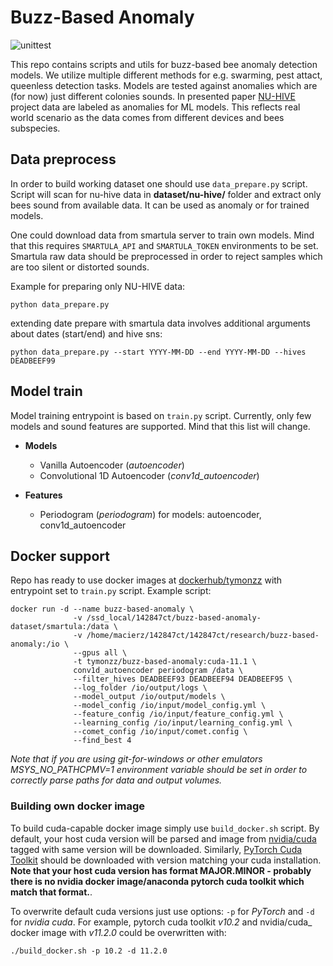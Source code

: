 # Buzz-Based Anomaly

![unittest](https://github.com/tymons/buzz-based-anomaly/actions/workflows/code-check-anaconda.yml/badge.svg)

This repo contains scripts and utils for buzz-based bee anomaly detection models. We utilize multiple different methods for e.g. swarming, pest attact, queenless detection tasks.
Models are tested against anomalies which are (for now) just different colonies sounds. In presented paper [NU-HIVE](https://zenodo.org/record/1321278) project data are labeled as anomalies for ML models. This reflects real world scenario
as the data comes from different devices and bees subspecies. 

## Data preprocess

In order to build working dataset one should use ```data_prepare.py``` script. Script will scan for nu-hive data in **dataset/nu-hive/** folder and extract only bees sound from available data.
It can be used as anomaly or for trained models.

One could download data from smartula server to train own models. Mind that this requires `SMARTULA_API` and `SMARTULA_TOKEN` environments to be set.
Smartula raw data should be preprocessed in order to reject samples which are too silent or distorted sounds.

Example for preparing only NU-HIVE data:
```shell
python data_prepare.py
```
extending date prepare with smartula data involves additional arguments about dates (start/end) and hive sns:
```shell
python data_prepare.py --start YYYY-MM-DD --end YYYY-MM-DD --hives DEADBEEF99
```
## Model train
Model training entrypoint is based on `train.py` script. Currently, only few models and sound features are supported. Mind that this list will change.

- **Models**
  - Vanilla Autoencoder (_autoencoder_)
  - Convolutional 1D Autoencoder (_conv1d_autoencoder_)


- **Features**
  - Periodogram (_periodogram_) for models: autoencoder, conv1d_autoencoder
  

## Docker support 

Repo has ready to use docker images at [dockerhub/tymonzz](https://hub.docker.com/repository/docker/tymonzz/buzz-based-anomaly)
with entrypoint set to `train.py` script. Example script: 

```shell
docker run -d --name buzz-based-anomaly \
              -v /ssd_local/142847ct/buzz-based-anomaly-dataset/smartula:/data \
              -v /home/macierz/142847ct/142847ct/research/buzz-based-anomaly:/io \
              --gpus all \
              -t tymonzz/buzz-based-anomaly:cuda-11.1 \
              conv1d_autoencoder periodogram /data \
              --filter_hives DEADBEEF93 DEADBEEF94 DEADBEEF95 \
              --log_folder /io/output/logs \
              --model_output /io/output/models \
              --model_config /io/input/model_config.yml \
              --feature_config /io/input/feature_config.yml \
              --learning_config /io/input/learning_config.yml \
              --comet_config /io/input/comet.config \
              --find_best 4
```

_Note that if you are using git-for-windows or other emulators MSYS_NO_PATHCPMV=1 environment variable should be set 
in order to correctly parse paths for data and output volumes._
### Building own docker image

To build cuda-capable docker image simply use `build_docker.sh` script. By default, your 
host cuda version will be parsed and image from [nvidia/cuda](https://hub.docker.com/r/nvidia/cuda) tagged with same version
will be downloaded. Similarly, [PyTorch Cuda Toolkit](https://pytorch.org/) should be downloaded with
version matching your cuda installation. **Note that your host cuda version has format MAJOR.MINOR - probably there is no nvidia docker image/anaconda pytorch cuda toolkit which match that format.**. 

To overwrite default cuda versions just use options: `-p` for _PyTorch_ and `-d` for _nvidia cuda_.
For example, pytorch cuda toolkit _v10.2_ and nvidia/cuda_ docker image with _v11.2.0_ could be overwritten with:

```shell
./build_docker.sh -p 10.2 -d 11.2.0
```

